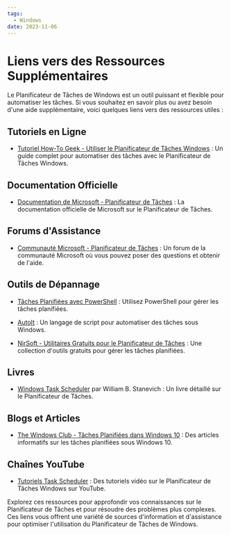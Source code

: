 ```yaml
---
tags:
  - Windows
date: 2023-11-06
---
```


# Liens vers des Ressources Supplémentaires


Le Planificateur de Tâches de Windows est un outil puissant et flexible pour automatiser les tâches. Si vous souhaitez en savoir plus ou avez besoin d'une aide supplémentaire, voici quelques liens vers des ressources utiles :

## Tutoriels en Ligne

- [Tutoriel How-To Geek - Utiliser le Planificateur de Tâches Windows](https://www.howtogeek.com/123393/how-to-automatically-run-programs-and-set-reminders-with-the-windows-task-scheduler/) : Un guide complet pour automatiser des tâches avec le Planificateur de Tâches Windows.

## Documentation Officielle

- [Documentation de Microsoft - Planificateur de Tâches](https://docs.microsoft.com/en-us/windows/win32/taskschd/task-scheduler-start-page) : La documentation officielle de Microsoft sur le Planificateur de Tâches.

## Forums d'Assistance

- [Communauté Microsoft - Planificateur de Tâches](https://answers.microsoft.com/en-us/windows/forum/windows_10-performance-winpc) : Un forum de la communauté Microsoft où vous pouvez poser des questions et obtenir de l'aide.

## Outils de Dépannage

- [Tâches Planifiées avec PowerShell](https://docs.microsoft.com/en-us/powershell/module/scheduledtasks/?view=windowsserver2022-ps) : Utilisez PowerShell pour gérer les tâches planifiées.

- [AutoIt](https://www.autoitscript.com/site/autoit/) : Un langage de script pour automatiser des tâches sous Windows.

- [NirSoft - Utilitaires Gratuits pour le Planificateur de Tâches](https://www.nirsoft.net/utils/task_scheduler_view.html) : Une collection d'outils gratuits pour gérer les tâches planifiées.

## Livres

- [Windows Task Scheduler](https://www.amazon.com/Windows-Task-Scheduler-William-Stanevich/dp/1555582565) par William B. Stanevich : Un livre détaillé sur le Planificateur de Tâches.

## Blogs et Articles

- [The Windows Club - Tâches Planifiées dans Windows 10](https://www.thewindowsclub.com/the-windows-club-search-results?q=task+scheduler) : Des articles informatifs sur les tâches planifiées sous Windows 10.

## Chaînes YouTube

- [Tutoriels Task Scheduler](https://www.youtube.com/results?search_query=windows+task+scheduler+tutorial) : Des tutoriels vidéo sur le Planificateur de Tâches Windows sur YouTube.

Explorez ces ressources pour approfondir vos connaissances sur le Planificateur de Tâches et pour résoudre des problèmes plus complexes. Ces liens vous offrent une variété de sources d'information et d'assistance pour optimiser l'utilisation du Planificateur de Tâches de Windows.

